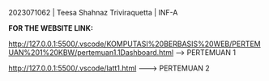 2023071062 | Teesa Shahnaz Triviraquetta | INF-A

**FOR THE WEBSITE LINK:**

http://127.0.0.1:5500/.vscode/KOMPUTASI%20BERBASIS%20WEB/PERTEMUAN%201%20KBW/pertemuan1.1Dashboard.html --> PERTEMUAN 1

http://127.0.0.1:5500/.vscode/latt1.html ---> PERTEMUAN 2
